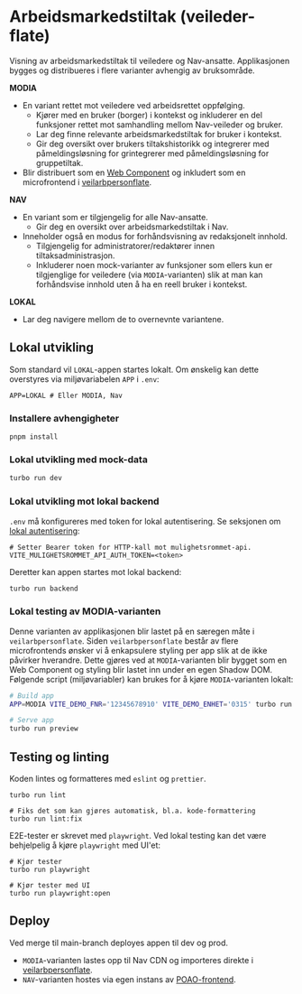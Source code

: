# Arbeidsmarkedstiltak (veileder-flate)

Visning av arbeidsmarkedstiltak til veiledere og Nav-ansatte. Applikasjonen bygges og distribueres i flere varianter
avhengig av bruksområde.

**MODIA**

- En variant rettet mot veiledere ved arbeidsrettet oppfølging.
    - Kjører med en bruker (borger) i kontekst og inkluderer en del funksjoner rettet mot samhandling mellom
      Nav-veileder og bruker.
    - Lar deg finne relevante arbeidsmarkedstiltak for bruker i kontekst.
    - Gir deg oversikt over brukers tiltakshistorikk og integrerer med påmeldingsløsning for grintegrerer med
      påmeldingsløsning for gruppetiltak.
- Blir distribuert som en [Web Component](https://developer.mozilla.org/en-US/docs/Web/API/Web_components) og inkludert
  som en microfrontend i [veilarbpersonflate](https://github.com/navikt/veilarbpersonflatefs).

**NAV**

- En variant som er tilgjengelig for alle Nav-ansatte.
    - Gir deg en oversikt over arbeidsmarkedstiltak i Nav.
- Inneholder også en modus for forhåndsvisning av redaksjonelt innhold.
    - Tilgjengelig for administratorer/redaktører innen tiltaksadministrasjon.
    - Inkluderer noen mock-varianter av funksjoner som ellers kun er tilgjenglige for veiledere (via `MODIA`-varianten)
      slik at man kan forhåndsvise innhold uten å ha en reell bruker i kontekst.

**LOKAL**

- Lar deg navigere mellom de to overnevnte variantene.

## Lokal utvikling

Som standard vil `LOKAL`-appen startes lokalt. Om ønskelig kan dette overstyres via miljøvariabelen `APP` i `.env`:

```.env
APP=LOKAL # Eller MODIA, Nav
```

### Installere avhengigheter

```
pnpm install
```

### Lokal utvikling med mock-data

```sh
turbo run dev
```

### Lokal utvikling mot lokal backend

`.env` må konfigureres med token for lokal autentisering. Se seksjonen
om [lokal autentisering](../../mulighetsrommet-api/README.md#autentisering):

```.env
# Setter Bearer token for HTTP-kall mot mulighetsrommet-api.
VITE_MULIGHETSROMMET_API_AUTH_TOKEN=<token>
```

Deretter kan appen startes mot lokal backend:

```sh
turbo run backend
```

### Lokal testing av MODIA-varianten

Denne varianten av applikasjonen blir lastet på en særegen måte i `veilarbpersonflate`.
Siden `veilarbpersonflate` består av flere microfrontends ønsker vi å enkapsulere styling per app slik at de ikke
påvirker hverandre.
Dette gjøres ved at `MODIA`-varianten blir bygget som en Web Component og styling blir lastet inn under en egen Shadow
DOM.
Følgende script (miljøvariabler) kan brukes for å kjøre `MODIA`-varianten lokalt:

```sh
# Build app
APP=MODIA VITE_DEMO_FNR='12345678910' VITE_DEMO_ENHET='0315' turbo run build

# Serve app
turbo run preview
```

## Testing og linting

Koden lintes og formatteres med `eslint` og `prettier`.

```
turbo run lint

# Fiks det som kan gjøres automatisk, bl.a. kode-formattering
turbo run lint:fix
```

E2E-tester er skrevet med `playwright`. Ved lokal testing kan det være behjelpelig å kjøre `playwright` med UI'et:

```
# Kjør tester
turbo run playwright

# Kjør tester med UI
turbo run playwright:open
```

## Deploy

Ved merge til main-branch deployes appen til dev og prod.

- `MODIA`-varianten lastes opp til Nav CDN og importeres direkte
  i [veilarbpersonflate](https://github.com/navikt/veilarbpersonflatefs).
- `NAV`-varianten hostes via egen instans av [POAO-frontend](https://github.com/navikt/poao-frontend).
